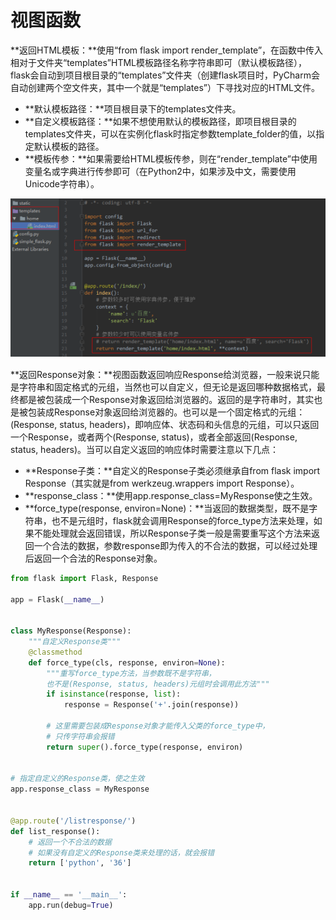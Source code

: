 # 视图函数

**返回HTML模板：**使用“from flask import render\_template”，在函数中传入相对于文件夹“templates”HTML模板路径名称字符串即可（默认模板路径），flask会自动到项目根目录的“templates”文件夹（创建flask项目时，PyCharm会自动创建两个空文件夹，其中一个就是“templates”）下寻找对应的HTML文件。

* **默认模板路径：**项目根目录下的templates文件夹。
* **自定义模板路径：**如果不想使用默认的模板路径，即项目根目录的templates文件夹，可以在实例化flask时指定参数template\_folder的值，以指定默认模板的路径。
* **模板传参：**如果需要给HTML模板传参，则在“render\_template”中使用变量名或字典进行传参即可（在Python2中，如果涉及中文，需要使用Unicode字符串）。

![](/assets/flask-9.png)

**返回Response对象：**视图函数返回响应Response给浏览器，一般来说只能是字符串和固定格式的元组，当然也可以自定义，但无论是返回哪种数据格式，最终都是被包装成一个Response对象返回给浏览器的。返回的是字符串时，其实也是被包装成Response对象返回给浏览器的。也可以是一个固定格式的元组：\(Response, status, headers\)，即响应体、状态码和头信息的元组，可以只返回一个Response，或者两个\(Response, status\)，或者全部返回\(Response, status, headers\)。当可以自定义返回的响应体时需要注意以下几点：

* **Response子类：**自定义的Response子类必须继承自from flask import Response（其实就是from werkzeug.wrappers import Response）。
* **response\_class：**使用app.response\_class=MyResponse使之生效。
* **force\_type\(response, environ=None\)：**当返回的数据类型，既不是字符串，也不是元组时，flask就会调用Response的force\_type方法来处理，如果不能处理就会返回错误，所以Response子类一般是需要重写这个方法来返回一个合法的数据，参数response即为传入的不合法的数据，可以经过处理后返回一个合法的Response对象。

```py
from flask import Flask, Response

app = Flask(__name__)


class MyResponse(Response):
    """自定义Response类"""
    @classmethod
    def force_type(cls, response, environ=None):
        """重写force_type方法，当参数既不是字符串，
        也不是(Response, status, headers)元组时会调用此方法"""
        if isinstance(response, list):
            response = Response('+'.join(response))

        # 这里需要包装成Response对象才能传入父类的force_type中，
        # 只传字符串会报错
        return super().force_type(response, environ)


# 指定自定义的Response类，使之生效
app.response_class = MyResponse


@app.route('/listresponse/')
def list_response():
    # 返回一个不合法的数据
    # 如果没有自定义的Response类来处理的话，就会报错
    return ['python', '36']


if __name__ == '__main__':
    app.run(debug=True)
```



